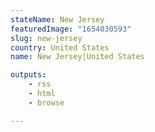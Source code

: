 ```yaml
---
stateName: New Jersey
featuredImage: "1654030593"
slug: new-jersey
country: United States
name: New Jersey|United States

outputs:
    - rss
    - html
    - browse

---
```

